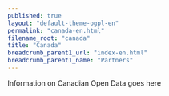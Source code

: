 ```yaml
---
published: true
layout: "default-theme-ogpl-en"
permalink: "canada-en.html"
filename_root: "canada"
title: "Canada"
breadcrumb_parent1_url: "index-en.html"
breadcrumb_parent1_name: "Partners"
---
```


Information on Canadian Open Data goes here
